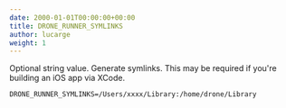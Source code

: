 ```yaml
---
date: 2000-01-01T00:00:00+00:00
title: DRONE_RUNNER_SYMLINKS
author: lucarge
weight: 1
---
```


Optional string value. Generate symlinks. This may be required if you're building an iOS app via XCode.

```
DRONE_RUNNER_SYMLINKS=/Users/xxxx/Library:/home/drone/Library
```


